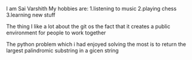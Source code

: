 I am Sai Varshith
My hobbies are:
1.listening to music
2.playing chess
3.learning new stuff

The thing I like a lot about the git os the fact that it creates a public environment for people to work together

The python problem which i had enjoyed solving the most is to return the largest palindromic substring in a gicen string



